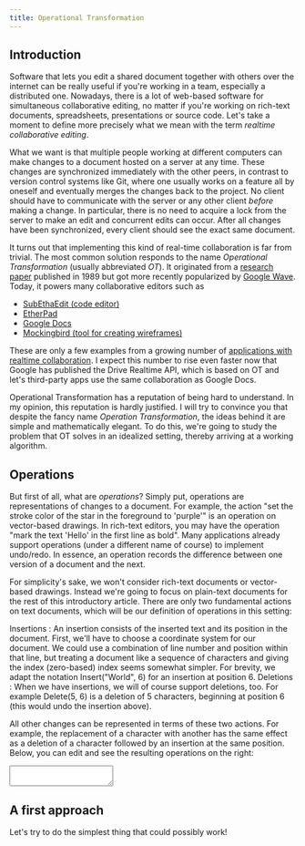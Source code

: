 ```yaml
---
title: Operational Transformation
---
```


Introduction
------------

Software that lets you edit a shared document together with others over the internet can be really useful if you're working in a team, especially a distributed one. Nowadays, there is a lot of web-based software for simultaneous collaborative editing, no matter if you're working on rich-text documents, spreadsheets, presentations or source code. Let's take a moment to define more precisely what we mean with the term *realtime collaborative editing*.

What we want is that multiple people working at different computers can make changes to a document hosted on a server at any time. These changes are synchronized immediately with the other peers, in contrast to version control systems like Git, where one usually works on a feature all by oneself and eventually merges the changes back to the project. No client should have to communicate with the server or any other client *before* making a change. In particular, there is no need to acquire a lock from the server to make an edit and concurrent edits can occur. After all changes have been synchronized, every client should see the exact same document.

It turns out that implementing this kind of real-time collaboration is far from trivial. The most common solution responds to the name *Operational Transformation* (usually abbreviated *OT*). It originated from a [research paper](http://dl.acm.org/citation.cfm?doid=67544.66963) published in 1989 but got more recently popularized by [Google Wave](http://en.wikipedia.org/wiki/Google_Wave). Today, it powers many collaborative editors such as

<!--
  Google's series of posts explaining OT:
  * http://googledocs.blogspot.de/2010/09/whats-different-about-new-google-docs.html
  * http://googledocs.blogspot.de/2010/09/whats-different-about-new-google-docs_22.html
  * http://googledocs.blogspot.de/2010/09/whats-different-about-new-google-docs_23.html
-->

* [SubEthaEdit (code editor)](http://www.codingmonkeys.de/subethaedit/)
* [EtherPad](http://etherpad.org/)
* [Google Docs](https://docs.google.com/)
* [Mockingbird (tool for creating wireframes)](https://gomockingbird.com/)

These are only a few examples from a growing number of [applications with realtime collaboration](http://en.wikipedia.org/wiki/Collaborative_real-time_editor). I expect this number to rise even faster now that Google has published the Drive Realtime API, which is based on OT <!-- citation --> and let's third-party apps use the same collaboration as Google Docs.

Operational Transformation has a reputation of being hard to understand. In my opinion, this reputation is hardly justified. I will try to convince you that despite the fancy name *Operation Transformation*, the ideas behind it are simple and mathematically elegant. To do this, we're going to study the problem that OT solves in an idealized setting, thereby arriving at a working algorithm.

Operations
----------

But first of all, what are *operations*? Simply put, operations are representations of changes to a document. For example, the action "set the stroke color of the star in the foreground to 'purple'" is an operation on vector-based drawings. In rich-text editors, you may have the operation "mark the text 'Hello' in the first line as bold". Many applications already support operations (under a different name of course) to implement undo/redo. In essence, an operation records the difference between one version of a document and the next.

For simplicity's sake, we won't consider rich-text documents or vector-based drawings. Instead we're going to focus on plain-text documents for the rest of this introductory article. There are only two fundamental actions on text documents, which will be our definition of operations in this setting:

Insertions
:    An insertion consists of the inserted text and its position in the document. First, we'll have to choose a coordinate system for our document. We could use a combination of line number and position within that line, but treating a document like a sequence of characters and giving the index (zero-based) index seems somewhat simpler. For brevity, we adapt the notation <span class="op-insert">Insert("World", 6)</span> for an insertion at position 6.
Deletions
:   When we have insertions, we will of course support deletions, too. For example <span class="op-delete">Delete(5, 6)</span> is a deletion of 5 characters, beginning at position 6 (this would undo the insertion above).

All other changes can be represented in terms of these two actions. For example, the replacement of a character with another has the same effect as a deletion of a character followed by an insertion at the same position. Below, you can edit and see the resulting operations on the right:

<div id="operations-demo" class="demo row">
  <div class="col-md-8 col-md-offset-2 well">
    <div class="row">
      <div class="col-md-8">
        <textarea></textarea>
      </div>
      <div class="col-md-4 operations">
        <ul></ul>
      </div>
    </div>
  </div>
</div>

<script src="/static/ot/lib/simple-text-operation.js"></script>
<script>
$(document).ready(function () {
  var STO = ot.SimpleTextOperation;

  // Breaks a `SimpleTextOperation` up into an array of `SimpleTextOperation`s
  // that insert/delete only one char.
  function makeCharTextOperations (operation) {
    if (operation instanceof STO.Noop) { return []; }
    var charOperations = [];
    if (operation instanceof STO.Insert) {
      for (var i = 0; i < operation.str.length; i++) {
        charOperations.push(new STO.Insert(
          operation.str.charAt(i),
          operation.position + i
        ));
      }
    } else if (operation instanceof STO.Delete) {
      for (var c = operation.count; c > 0; c--) {
        charOperations.push(new STO.Delete(1, operation.position));
      }
    }
    return charOperations;
  }

  var operationsEl = $('#operations-demo');

  var cm = CodeMirror.fromTextArea(operationsEl.find('textarea').get(0), {
    lineNumbers: true,
    lineWrapping: true
  });
  cm.setValue(
    "Hello World!\n\n" +
    "Dolor sit amet consectetuer elit.\n\n" +
    "Type here to see operations on the right"
  );
  cm.on('changes', function (cm, changes) {
    var operation = ot.CodeMirrorAdapter.operationFromCodeMirrorChanges(changes, cm)[0];
    var simpleOperations = STO.fromTextOperation(operation);
    _.each(_.flatten(_.map(simpleOperations, makeCharTextOperations)), addToList);
  });

  var operationsList = operationsEl.find('ul');
  function addToList (operation) {
    if (operation instanceof STO.Noop) { return; }
    var listItem = $('<li />');
    if (operation instanceof STO.Insert) {
      listItem.html('<span class="op-insert">Insert(' + JSON.stringify(operation.str) + ', ' + operation.position + ')</span>')
    } else {
      listItem.html('<span class="op-delete">Delete(' + operation.position + ')</span>')
    }
    operationsList.append(listItem);
    operationsEl.find('.operations').animate({
      scrollTop: operationsList.height()
    }, 'fast');
  }
});
</script>

A first approach
----------------

Let's try to do the simplest thing that could possibly work!
